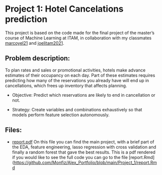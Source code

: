 
# Project 1: Hotel Cancelations prediction 

This project is based on the code made for the final project of the master’s course of Machine Learning at ITAM, in collaboration with my classmates [marcoyel21]( https://github.com/marcoyel21)  and [joelitam2021]( https://github.com/joelitam2021). 

## Problem description:
To plan rates and sales or promotional activities, hotels make advance estimates of their occupancy on each day. Part of these estimates requires predicting how many of the reservations you already have will end up in cancellations, which frees up inventory that affects planning.

* Objective: Predict which reservations are likely to end in cancellation or not.

* Strategy: Create variables and combinations exhaustively so that models perform feature selection autonomously.

## Files:

* [report.pdf](https://github.com/Monfiz/Alex_Portfolio/blob/main/Project_1/Hotel_cancelations_report_spanish.pdf) On this file you can find the main project, with a brief part of the EDA, feature engineering, lasso regression with cross validation and finally a random forest that gave the best results. This is a pdf rendered if you would like to see the full code you can go to the file [report.Rmd](https://github.com/Monfiz/Alex_Portfolio/blob/main/Project_1/report.Rmd
